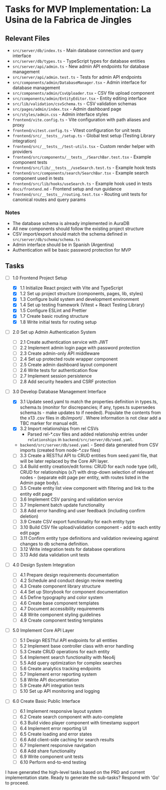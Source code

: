 # Tasks for MVP Implementation: La Usina de la Fabrica de Jingles

## Relevant Files

- `src/server/db/index.ts` - Main database connection and query interface
- `src/server/db/types.ts` - TypeScript types for database entities
- `src/server/api/admin.ts` - New admin API endpoints for database management
- `src/server/api/admin.test.ts` - Tests for admin API endpoints
- `src/components/admin/DatabaseManager.tsx` - Admin interface for database management
- `src/components/admin/CsvUploader.tsx` - CSV file upload component
- `src/components/admin/EntityEditor.tsx` - Entity editing interface
- `src/lib/validation/csvSchema.ts` - CSV validation schemas
- `src/pages/admin/index.tsx` - Admin dashboard page
- `src/styles/admin.css` - Admin interface styles
- `frontend/vite.config.ts` - Vite configuration with path aliases and proxy
- `frontend/vitest.config.ts` - Vitest configuration for unit tests
- `frontend/src/__tests__/setup.ts` - Global test setup (Testing Library integration)
- `frontend/src/__tests__/test-utils.tsx` - Custom render helper with providers
- `frontend/src/components/__tests__/SearchBar.test.tsx` - Example component tests
- `frontend/src/lib/__tests__/useSearch.test.ts` - Example hook tests
- `frontend/src/components/search/SearchBar.tsx` - Example search component used in tests
- `frontend/src/lib/hooks/useSearch.ts` - Example hook used in tests
- `docs/frontend.md` - Frontend setup and run guidance
- `frontend/src/__tests__/routing.test.tsx` - Routing unit tests for canonical routes and query params

### Notes

- The database schema is already implemented in AuraDB
- All new components should follow the existing project structure
- CSV import/export should match the schema defined in `src/server/db/schema/schema.ts`
- Admin interface should be in Spanish (Argentina)
- Authentication will be basic password protection for MVP

## Tasks

- [ ] 1.0 Frontend Project Setup

  - [x] 1.1 Initialize React project with Vite and TypeScript
  - [x] 1.2 Set up project structure (components, pages, lib, styles)
  - [x] 1.3 Configure build system and development environment
  - [x] 1.4 Set up testing framework (Vitest + React Testing Library)
  - [x] 1.5 Configure ESLint and Prettier
  - [x] 1.7 Create basic routing structure
  - [x] 1.8 Write initial tests for routing setup

- [ ] 2.0 Set up Admin Authentication System

  - [ ] 2.1 Create authentication service with JWT
  - [ ] 2.2 Implement admin login page with password protection
  - [ ] 2.3 Create admin-only API middleware
  - [ ] 2.4 Set up protected route wrapper component
  - [ ] 2.5 Create admin dashboard layout component
  - [ ] 2.6 Write tests for authentication flow
  - [ ] 2.7 Implement session persistence
  - [ ] 2.8 Add security headers and CSRF protection

- [ ] 3.0 Develop Database Management Interface

  - [x] 3.1 Update seed.yaml to match the properties definition in types.ts, schema.ts (monitor for discrepancies; if any, types.ts supersedes schema.ts - make updates to if needed). Populate the contents from the x13 .csv files in db/import/ . Where information is not clear add a TBC marker for manual edit.
  - [x] 3.2 Import relationships from rel CSVs
    - Parsed rel-\*.csv files and added relationship entries under `relationships` in `backend/src/server/db/seed.yaml`.
  - `backend/src/server/db/seed.yaml` - Seed data generated from CSV imports (created from node-\*.csv files)
  - [ ] 3.3 Create a RESTful API to CRUD entities from seed.yaml file, that will be later replaced by the Core API layer.
  - [ ] 3.4 Build entity creation/edit forms: CRUD for each node type (x6), CRUD for relationships (x7) with drop-down selection of relevant nodes - (separate edit page per entity, with routes listed in the Admin page body).
  - [ ] 3.5 Create entity list view component with filtering and link to the entity edit page
  - [ ] 3.6 Implement CSV parsing and validation service
  - [ ] 3.7 Implement batch update functionality
  - [ ] 3.8 Add error handling and user feedback (including confirm deletion)
  - [ ] 3.9 Create CSV export functionality for each entity type
  - [ ] 3.10 Build CSV file upload/validation component - add to each entity edit page
  - [ ] 3.11 Confirm entity type definitions and validation reviewing against changes to db schema definition.
  - [ ] 3.12 Write integration tests for database operations
  - [ ] 3.13 Add data validation unit tests

- [ ] 4.0 Design System Integration

  - [ ] 4.1 Prepare design requirements documentation
  - [ ] 4.2 Schedule and conduct design review meeting
  - [ ] 4.3 Create component library structure
  - [ ] 4.4 Set up Storybook for component documentation
  - [ ] 4.5 Define typography and color system
  - [ ] 4.6 Create base component templates
  - [ ] 4.7 Document accessibility requirements
  - [ ] 4.8 Write component styling guidelines
  - [ ] 4.9 Create component testing templates

- [ ] 5.0 Implement Core API Layer

  - [ ] 5.1 Design RESTful API endpoints for all entities
  - [ ] 5.2 Implement base controller class with error handling
  - [ ] 5.3 Create CRUD operations for each entity
  - [ ] 5.4 Implement search functionality with Neo4j
  - [ ] 5.5 Add query optimization for complex searches
  - [ ] 5.6 Create analytics tracking endpoints
  - [ ] 5.7 Implement error reporting system
  - [ ] 5.8 Write API documentation
  - [ ] 5.9 Create API integration tests
  - [ ] 5.10 Set up API monitoring and logging

- [ ] 6.0 Create Basic Public Interface
  - [ ] 6.1 Implement responsive layout system
  - [ ] 6.2 Create search component with auto-complete
  - [ ] 6.3 Build video player component with timestamp support
  - [ ] 6.4 Implement error reporting UI
  - [ ] 6.5 Create loading and error states
  - [ ] 6.6 Add client-side caching for search results
  - [ ] 6.7 Implement responsive navigation
  - [ ] 6.8 Add share functionality
  - [ ] 6.9 Write component unit tests
  - [ ] 6.10 Perform end-to-end testing

I have generated the high-level tasks based on the PRD and current implementation state. Ready to generate the sub-tasks? Respond with 'Go' to proceed.

